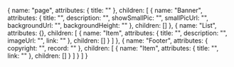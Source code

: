 {
    name: "page",
    attributes: {
        title: ""
    },
    children: [
        {
            name: "Banner",
            attributes: { 
                title: "",
                description: "",
                showSmallPic: "",
                smallPicUrl: "",
                backgroundUrl: "",
                backgroundHeight: ""
            },
            children: []
        },
        {
            name: "List",
            attributes: {},
            children: [
                {
                    name: "Item",
                    attributes: {
                        title: "",
                        description: "",
                        imageUrl: "",
                        link: ""
                    },
                    children: []
                }
            ]
        },
        {
            name: "Footer",
            attributes: {
                copyright: "",
                record: ""
            },
            children: [
                {
                    name: "Item",
                    attributes: {
                        title: "",
                        link: ""
                    },
                    children: []
                }
            ]
        }
    ]
}
